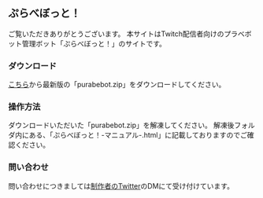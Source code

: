 ## ぷらべぼっと！

ご覧いただきありがとうございます。
本サイトはTwitch配信者向けのプラベボット管理ボット「ぷらべぼっと！」のサイトです。

### ダウンロード

[こちら](https://github.com/johngori/purabebot/releases)から最新版の「purabebot.zip」をダウンロードしてください。

### 操作方法
ダウンロードいただいた「purabebot.zip」を解凍してください。
解凍後フォルダ内にある、「ぷらべぼっと！-マニュアル-.html」に記載しておりますのでご確認ください。

### 問い合わせ
問い合わせにつきましては[制作者のTwitter](https://twitter.com/johngori4)のDMにて受け付けています。

